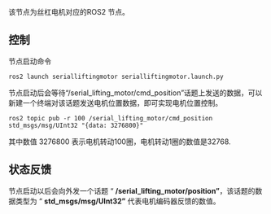 该节点为丝杠电机对应的ROS2 节点。

## 控制

节点启动命令

```
ros2 launch serialliftingmotor serialliftingmotor.launch.py
```

节点启动后会等待“/serial_lifting_motor/cmd_position”话题上发送的数据，可以新建一个终端对该话题发送电机位置数据，即可实现电机位置控制。

```
ros2 topic pub -r 100 /serial_lifting_motor/cmd_position std_msgs/msg/UInt32 "{data: 3276800}"
```

其中数值 3276800 表示电机转动100圈，电机转动1圈的数值是32768.

## 状态反馈

节点启动以后会向外发一个话题 “ **/serial_lifting_motor/position”**，该话题的数据类型为 “ **std_msgs/msg/UInt32”**  代表电机编码器反馈的数值。



